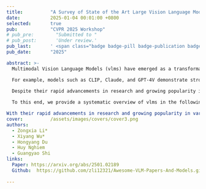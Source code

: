 ```yaml
---
title:          "A Survey of State of the Art Large Vision Language Models: Alignment, Benchmark, Evaluations and Challenges"
date:           2025-01-04 00:01:00 +0800
selected:       true
pub:            "CVPR 2025 Workshop"
# pub_pre:        "Submitted to "
# pub_post:       'Under review.'
pub_last:       ' <span class="badge badge-pill badge-publication badge-success">Oral</span>'
pub_date:       "2025"

abstract: >-
  Multimodal Vision Language Models (vlms) have emerged as a transformative technology at the intersection of computer vision and natural language processing, enabling machines to perceive and reason about the world through both visual and textual modalities.

  For example, models such as CLIP, Claude, and GPT-4V demonstrate strong reasoning and understanding abilities on visual and textual data and beat classical single modality vision models on zero-shot classification.

  Despite their rapid advancements in research and growing popularity in applications, a comprehensive survey of existing studies on vlms is notably lacking, particularly for researchers aiming to leverage vlms in their specific domains.
  
  To this end, we provide a systematic overview of vlms in the following aspects: model information of the major vlms developed over the past five years (2019-2024); the main architectures and training methods of these vlms; summary and categorization of the popular benchmarks and evaluation metrics of vlms; the applications of vlms including embodied agents, robotics, and video generation; the challenges and issues faced by current vlms such as hallucination, fairness, and safety.

With their rapid advancements in research and growing popularity in various applications, we provide a comprehensive survey of VLMs. Specifically, we provide a systematic overview of VLMs in the following aspects:
cover:          /assets/images/covers/cover3.png
authors:
  - Zongxia Li*
  - Xiyang Wu*
  - Hongyang Du
  - Huy Nghiem
  - Guangyao Shi
links:
  Paper: https://arxiv.org/abs/2501.02189
  Github:  https://github.com/zli12321/Awesome-VLM-Papers-And-Models.git
  
---
```

